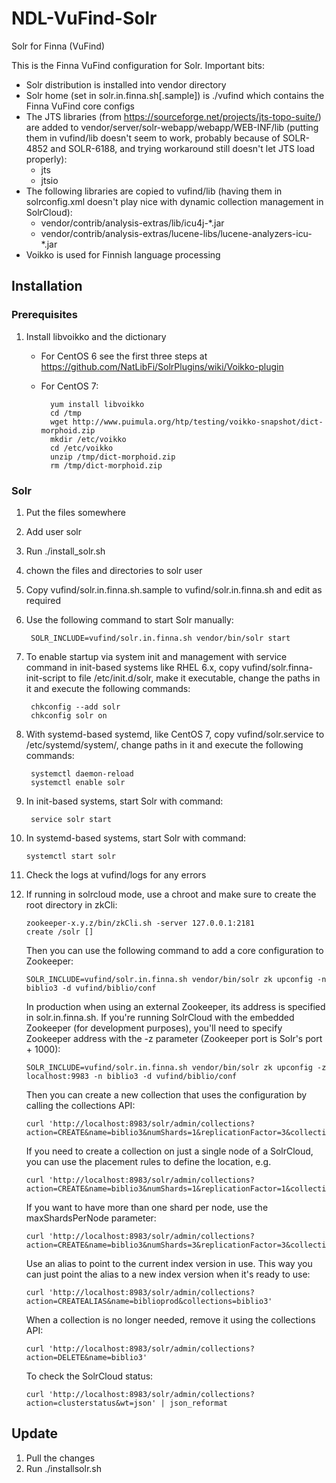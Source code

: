 # NDL-VuFind-Solr

Solr for Finna (VuFind)

This is the Finna VuFind configuration for Solr. Important bits:

- Solr distribution is installed into vendor directory
- Solr home (set in solr.in.finna.sh[.sample]) is ./vufind which contains the Finna VuFind core configs
- The JTS libraries (from https://sourceforge.net/projects/jts-topo-suite/) are added to vendor/server/solr-webapp/webapp/WEB-INF/lib (putting them in vufind/lib doesn't seem to work, probably because of SOLR-4852 and SOLR-6188, and trying workaround still doesn't let JTS load properly):
  - jts
  - jtsio
- The following libraries are copied to vufind/lib (having them in solrconfig.xml doesn't play nice with dynamic collection management in SolrCloud):
  - vendor/contrib/analysis-extras/lib/icu4j-*.jar
  - vendor/contrib/analysis-extras/lucene-libs/lucene-analyzers-icu-*.jar
- Voikko is used for Finnish language processing

## Installation

### Prerequisites

1. Install libvoikko and the dictionary
    - For CentOS 6 see the first three steps at https://github.com/NatLibFi/SolrPlugins/wiki/Voikko-plugin
    - For CentOS 7:

            yum install libvoikko
            cd /tmp
            wget http://www.puimula.org/htp/testing/voikko-snapshot/dict-morphoid.zip
            mkdir /etc/voikko
            cd /etc/voikko
            unzip /tmp/dict-morphoid.zip
            rm /tmp/dict-morphoid.zip

### Solr

1. Put the files somewhere
2. Add user solr
3. Run ./install_solr.sh
4. chown the files and directories to solr user
5. Copy vufind/solr.in.finna.sh.sample to vufind/solr.in.finna.sh and edit as required
6. Use the following command to start Solr manually:

        SOLR_INCLUDE=vufind/solr.in.finna.sh vendor/bin/solr start

7. To enable startup via system init and management with service command in init-based systems like RHEL 6.x, copy vufind/solr.finna-init-script to file /etc/init.d/solr, make it executable, change the paths in it and execute the following commands:

        chkconfig --add solr
        chkconfig solr on

8. With systemd-based systemd, like CentOS 7, copy vufind/solr.service to /etc/systemd/system/, change paths in it and execute the following commands:

        systemctl daemon-reload
        systemctl enable solr

9. In init-based systems, start Solr with command:

        service solr start

10. In systemd-based systems, start Solr with command:

        systemctl start solr

11. Check the logs at vufind/logs for any errors

12. If running in solrcloud mode, use a chroot and make sure to create the root directory in zkCli:

        zookeeper-x.y.z/bin/zkCli.sh -server 127.0.0.1:2181
        create /solr []

    Then you can use the following command to add a core configuration to Zookeeper:

        SOLR_INCLUDE=vufind/solr.in.finna.sh vendor/bin/solr zk upconfig -n biblio3 -d vufind/biblio/conf

    In production when using an external Zookeeper, its address is specified in solr.in.finna.sh. If you're running SolrCloud with the embedded Zookeeper (for development purposes), you'll need to specify Zookeeper address with the -z parameter (Zookeeper port is Solr's port + 1000):

        SOLR_INCLUDE=vufind/solr.in.finna.sh vendor/bin/solr zk upconfig -z localhost:9983 -n biblio3 -d vufind/biblio/conf

    Then you can create a new collection that uses the configuration by calling the collections API:

        curl 'http://localhost:8983/solr/admin/collections?action=CREATE&name=biblio3&numShards=1&replicationFactor=3&collection.configName=biblio3'

    If you need to create a collection on just a single node of a SolrCloud, you can use the placement rules to
    define the location, e.g.

        curl 'http://localhost:8983/solr/admin/collections?action=CREATE&name=biblio3&numShards=1&replicationFactor=1&collection.configName=biblio3&rule=shard:*,host:domain.somewhere'

    If you want to have more than one shard per node, use the maxShardsPerNode parameter:

        curl 'http://localhost:8983/solr/admin/collections?action=CREATE&name=biblio3&numShards=3&replicationFactor=3&collection.configName=biblio3&maxShardsPerNode=3'

    Use an alias to point to the current index version in use. This way you can just point the alias to a new index version when it's ready to use:

        curl 'http://localhost:8983/solr/admin/collections?action=CREATEALIAS&name=biblioprod&collections=biblio3'

    When a collection is no longer needed, remove it using the collections API:

        curl 'http://localhost:8983/solr/admin/collections?action=DELETE&name=biblio3'

    To check the SolrCloud status:

        curl 'http://localhost:8983/solr/admin/collections?action=clusterstatus&wt=json' | json_reformat

## Update

1. Pull the changes
2. Run ./installsolr.sh
